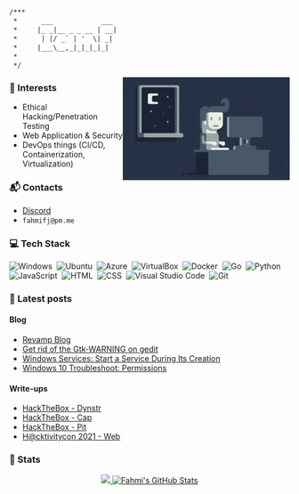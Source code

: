 ```
/***
 *      ___            ___ 
 *     |_ _|__ _ _ __ | __|
 *      | |/ _` | '  \| _| 
 *     |___\__,_|_|_|_|_|  
 *                         
 */
```

<img alt="Night Coding" src="https://raw.githubusercontent.com/AVS1508/AVS1508/master/assets/Night-Coding.gif" align="right"/>

### 🎯 Interests

-  Ethical Hacking/Penetration Testing
-  Web Application & Security
-  DevOps things (CI/CD, Containerization, Virtualization)

### 📬 Contacts

- [Discord](https://discord.com/users/305634994938707969)
- `fahmifj@pm.me`

### 💻 Tech Stack

![Windows](https://img.shields.io/badge/-Windows-1A2B34?style=flat-square&logo=Windows)&nbsp;
![Ubuntu](https://img.shields.io/badge/-Ubuntu-1A2B34?style=flat-square&logo=Ubuntu)&nbsp;
![Azure](https://img.shields.io/badge/-Azure-1A2B34?style=flat-square&logo=microsoft-azure)&nbsp;
![VirtualBox](https://img.shields.io/badge/-VirtualBox-1A2B34?style=flat-square&logo=virtualbox)&nbsp;
![Docker](https://img.shields.io/badge/-Docker-1A2B34?style=flat-square&logo=Docker)&nbsp;
![Go](https://img.shields.io/badge/-Go-1A2B34?style=flat-square&logo=go)&nbsp;
![Python](https://img.shields.io/badge/-Python-1A2B34?style=flat-square&logo=python)&nbsp;
![JavaScript](https://img.shields.io/badge/-JavaScript-1A2B34?style=flat-square&logo=javascript)&nbsp;
![HTML](https://img.shields.io/badge/-HTML-1A2B34?style=flat-square&logo=HTML5)&nbsp;
![CSS](https://img.shields.io/badge/-CSS-1A2B34?style=flat-square&logo=CSS3&logoColor=1572B6)&nbsp;
![Visual Studio Code](https://img.shields.io/badge/-Visual%20Studio%20Code-1A2B34?style=flat-square&logo=visual-studio-code&logoColor=007ACC)&nbsp;
![Git](https://img.shields.io/badge/-Git-1A2B34?style=flat-square&logo=git)&nbsp;


### 📝 Latest posts

#### Blog

<!-- BLOG:START -->
- [Revamp Blog](https://fahmifj.github.io/blog/revamp-blog/)
- [Get rid of the Gtk-WARNING on gedit](https://fahmifj.github.io/blog/get-rid-gtk-warning-on-gedit/)
- [Windows Services: Start a Service During Its Creation](https://fahmifj.github.io/blog/start-a-windows-service-during-its-creation/)
- [Windows 10 Troubleshoot: Permissions](https://fahmifj.github.io/blog/windows-10-troubleshoot-permissions/)
<!-- BLOG:END -->


#### Write-ups

<!-- BLOG-CTF:START -->
- [HackTheBox - Dynstr](https://fahmifj.github.io/hackthebox/dynstr/)
- [HackTheBox - Cap](https://fahmifj.github.io/hackthebox/cap/)
- [HackTheBox - Pit](https://fahmifj.github.io/hackthebox/pit/)
- [H@cktivitycon 2021 - Web](https://fahmifj.github.io/ctf/hacktivitycon-2021-web/)
<!-- BLOG-CTF:END -->


### 🔰 Stats
<!-- GitHub Stats -->

<p align="center">

<a href="https://github.com/fahmifj">
  <img height="170px" src="https://github-readme-stats.vercel.app/api/top-langs/?username=fahmifj&hide=html,css,roff&title_color=ffffff&text_color=c9cacc&icon_color=4AB197&bg_color=1A2B34&layout=compact&langs_count=6"/>
</a>

<a href="https://github.com/fahmifj">
  <img height="170px" src="https://github-readme-stats.vercel.app/api?username=fahmifj&show_icons=false&line_height=25&include_all_commits=true&count_private=true&title_color=ffffff&text_color=c9cacc&icon_color=4AB097&bg_color=1A2B34" alt="Fahmi's GitHub Stats">
</a>
<p>

